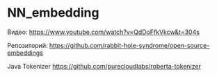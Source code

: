 # NN_embedding

Видео:
https://www.youtube.com/watch?v=QdDoFfkVkcw&t=304s

Репозиторий: 
https://github.com/rabbit-hole-syndrome/open-source-embeddings

Java Tokenizer
https://github.com/purecloudlabs/roberta-tokenizer
